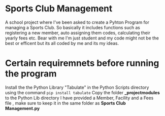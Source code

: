 # Sports Club Management
A school project where I've been asked to create a Pyhton Program for managing a Sports Club.
So basically it includes functions such as registering a new member, auto assigning them codes, calculating their yearly fees etc.
Bear with me I'm just student and my code might not be the best or efficent but its all coded by me and its my ideas.

# Certain requiremnets before running the program
Install the the Python Library "Tabulate" in the Python Scripts directory using the command ```pip install tabulate```
Copy the folder **_projectmodules** to the Python Lib directory
I have provided a Member, Facility and a Fees file , make sure to keep it in the same folder as **Sports Club Management.py**


